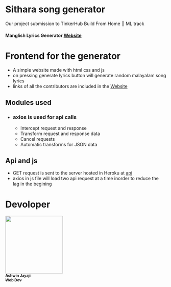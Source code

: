 # Sithara song generator
  Our project submission to TinkerHub Build From Home || ML track
  #### Manglish Lyrics Generator [Website](https://nandakishormpai.co/manglish_lyrics_generator/)
  
# Frontend for the generator

- A simple website made with html css and js 
- on pressing generate lyrics button will generate random malayalam song lyrics 
- links of all the contributors are included in the [Website](https://nandakishormpai.co/manglish_lyrics_generator/)
## Modules used
- ### axios is used for api calls 
  - Intercept request and response
  - Transform request and response data
  - Cancel requests
  - Automatic transforms for JSON data
## Api and js 
- GET request is sent to the server hosted in Heroku at [api](https://manglish-lyrics-generator.herokuapp.com/)
- axios in js file will load two api request at a time inorder to reduce the lag in the begining

# Devoloper
 <td align="center"><a href="https://github.com/aswinjayaji"><img src="https://avatars.githubusercontent.com/u/56126732?v=4" width="180px;" alt=""/><br /><sub><b>Ashwin Jayaji<br />Web Dev</b></sub></a><br />


